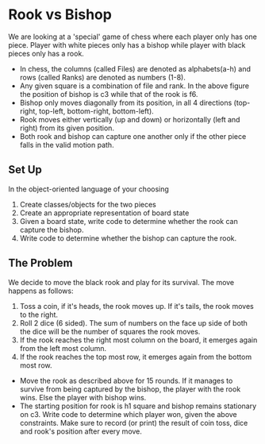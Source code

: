 # Rook vs Bishop

We are looking at a 'special' game of chess where each player only has one piece.
Player with white pieces only has a bishop while player with black pieces only has
a rook.

- In chess, the columns (called Files) are denoted as alphabets(a-h) and rows (called
  Ranks) are denoted as numbers (1-8).
- Any given square is a combination of file and rank. In the above figure the position of
  bishop is c3 while that of the rook is f6.
- Bishop only moves diagonally from its position, in all 4 directions (top-right, top-left,
  bottom-right, bottom-left).
- Rook moves either vertically (up and down) or horizontally (left and right) from its given
  position.
- Both rook and bishop can capture one another only if the other piece falls in the valid
  motion path.


## Set Up
In the object-oriented language of your choosing
1. Create classes/objects for the two pieces
2. Create an appropriate representation of board state
3. Given a board state, write code to determine whether the rook can capture the bishop.
4. Write code to determine whether the bishop can capture the rook.

## The Problem
We decide to move the black rook and play for its survival. The move happens as follows:
1. Toss a coin, if it's heads, the rook moves up. If it's tails, the rook moves to the right.
2. Roll 2 dice (6 sided). The sum of numbers on the face up side of both the dice will be the
   number of squares the rook moves.
3. If the rook reaches the right most column on the board, it emerges again from the left
   most column.
4. If the rook reaches the top most row, it emerges again from the bottom most row.

- Move the rook as described above for 15 rounds. If it manages to survive from being
  captured by the bishop, the player with the rook wins. Else the player with bishop wins.
- The starting position for rook is h1 square and bishop remains stationary on c3.
  Write code to determine which player won, given the above constraints. Make sure to record (or
  print) the result of coin toss, dice and rook's position after every move.